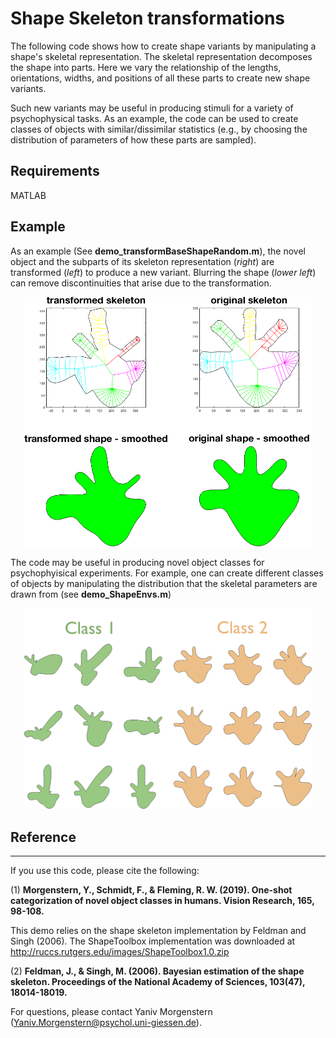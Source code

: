# **Shape Skeleton transformations**


The following code shows how to create shape variants by manipulating a shape's skeletal representation.  The skeletal representation decomposes the shape into parts.  Here we vary the relationship of the lengths, orientations, widths, and positions of all these parts to create new shape variants.  

Such new variants may be useful in producing stimuli for a variety of psychophysical tasks.  As an example, the code can be used to create classes of objects with similar/dissimilar statistics (e.g., by choosing the distribution of parameters of how these parts are sampled).

## **Requirements**
MATLAB

## **Example**

As an example (See **demo_transformBaseShapeRandom.m**), the novel object and the subparts of its skeleton representation (_right_) are transformed (_left_) to produce a new variant.  Blurring the shape (_lower left_) can remove discontinuities that arise due to the transformation.

<p align="center">
  <img width="460" src="https://github.com/ymorgens/shape-skeleton-transformation/blob/master/skeleton_transformation/demoexample.png">
</p>

The code may be useful in producing novel object classes for psychophyisical experiments.  For example, one can create different classes of objects by manipulating the distribution that the skeletal parameters are drawn from (see **demo_ShapeEnvs.m**)
<p align="center">
  <img width="460" src="https://github.com/ymorgens/shape-skeleton-transformation/blob/master/skeleton_transformation/demo_ShapeEnvs1.png">
</p>

## **Reference**
***
If you use this code, please cite the following:

(1) **Morgenstern, Y., Schmidt, F., & Fleming, R. W. (2019). One-shot categorization of novel object classes in humans. Vision Research, 165, 98-108.**

This demo relies on the shape skeleton implementation by Feldman and Singh (2006).  The ShapeToolbox implementation  was downloaded at http://ruccs.rutgers.edu/images/ShapeToolbox1.0.zip

(2) **Feldman, J., & Singh, M. (2006). Bayesian estimation of the shape skeleton. Proceedings of the National Academy of Sciences, 103(47), 18014-18019.**

For questions, please contact Yaniv Morgenstern ([Yaniv.Morgenstern@psychol.uni-giessen.de](mailto:Yaniv.Morgenstern@psychol.uni-giessen.de)).

